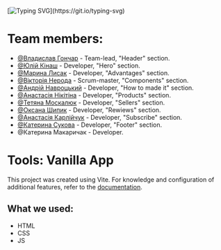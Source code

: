 [![Typing SVG](https://readme-typing-svg.demolab.com?font=Fira+Code&weight=800&size=35&duration=3000&pause=350&color=F7E238&center=true&vCenter=true&multiline=true&width=800&height=100&lines=Project+-+%22Chocolate%22.+;This+website+was+created+by+our+team.)](https://git.io/typing-svg)

# Team members:
- [@Владислав Гончар](https://github.com/Tienam123) - Team-lead, "Header" section.
- [@Юлій Кінаш](https://github.com/yulii0) - Developer, "Hero" section.
- [@Марина Лисак](https://github.com/MarynaLysak) - Developer, "Advantages" section.
- [@Вікторія Нерода](https://github.com/ViktoriiaNeroda) - Scrum-master, "Components" section.
- [@Андрій Навроцький](https://github.com/NavrA82) - Developer, "How to made it" section.
- [@Анастасія Нікітіна](https://github.com/NikNas1405) - Developer, "Products" section.
- [@Тетяна Москалюк](https://github.com/TanyaMosk) - Developer, "Sellers" section.
- [@Оксана Шипик](https://github.com/Kipishoks) - Developer, "Rewiews" section.
- [@Анастасія Карлійчук](https://github.com/AnastasiaCarlii) - Developer, "Subscribe" section.
- [@Катерина Сукова](https://github.com/Katerynas82) - Developer, "Footer" section.
- @Катерина Макаричак - Developer.

# Tools: Vanilla App
This project was created using Vite. For knowledge and configuration of additional features, refer to the [documentation](https://vitejs.dev/).

## What we used:
- HTML
- CSS
- JS
